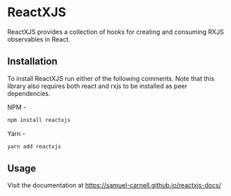 # ReactXJS

ReactXJS provides a collection of hooks for creating and consuming RXJS observables in React.

## Installation

To install ReactXJS run either of the following comments. Note that this library also requires both react and rxjs to be installed as peer dependencies.

NPM -

```bash
npm install reactxjs
```

Yarn -

```bash
yarn add reactxjs
```

## Usage

Visit the documentation at https://samuel-carnell.github.io/reactxjs-docs/
